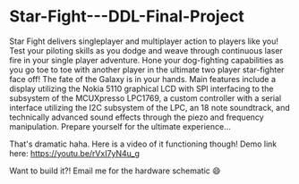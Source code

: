 # Star-Fight---DDL-Final-Project

Star Fight delivers singleplayer and multiplayer action to players like you! Test your piloting skills as you dodge and weave through continuous laser fire in your single player adventure. Hone your dog-fighting capabilities as you go toe to toe with another player in the ultimate two player star-fighter face off! The fate of the Galaxy is in your hands. Main features include a display utilizing the Nokia 5110 graphical LCD with SPI interfacing to the subsystem of the MCUXpresso LPC1769, a custom controller with a serial interface utilizing the I2C subsystem of the LPC, an 18 note soundtrack, and technically advanced sound effects through the piezo and frequency manipulation. Prepare yourself for the ultimate experience…

That's dramatic haha. Here is a video of it functioning though!
Demo link here: https://youtu.be/rVxI7yN4u_g

Want to build it?! Email me for the hardware schematic 😄 
